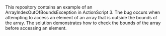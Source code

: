 This repository contains an example of an ArrayIndexOutOfBoundsException in ActionScript 3. The bug occurs when attempting to access an element of an array that is outside the bounds of the array. The solution demonstrates how to check the bounds of the array before accessing an element.